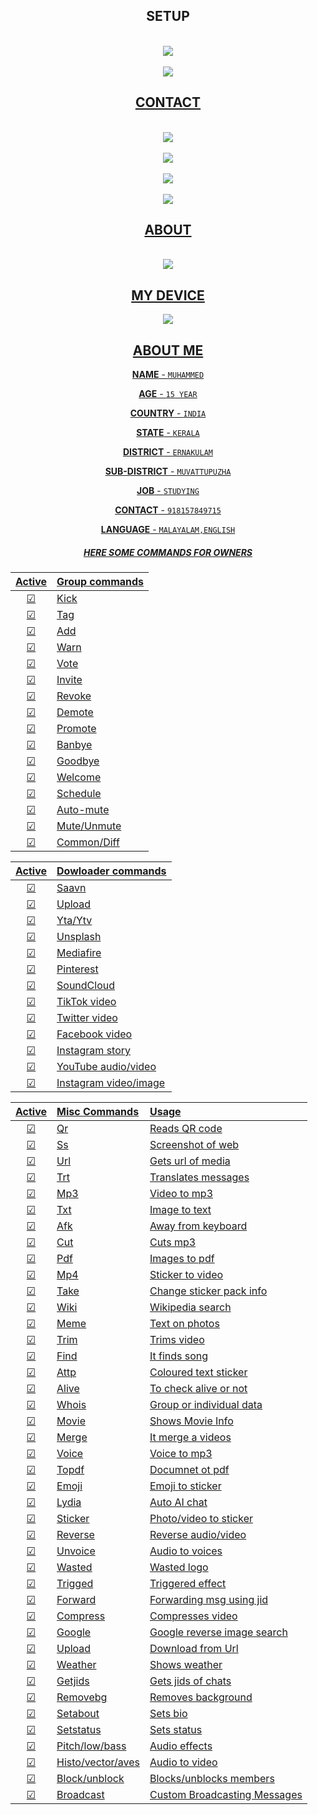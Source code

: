 </a>
</p>
<div align="center">
 <p align="center">

## SETUP

<br>
   <a href="https://replit.com/@muhammed-userbot/taurus-user-bot"><img src="https://img.shields.io/badge/-SCAN%20THE%20REPLIT-black?style=for-the-badge&logo=replit&logoColor=white">
   <br>
   
<br>
   <a href="https://heroku.com/deploy?template=https://github.com/muhammed-usrbot/bot"><img src="https://img.shields.io/badge/-DEPLOY%20ON%20HEROKU-634988?style=for-the-badge&logo=heroku&logoColor=white">
   <br>



## CONTACT

<br>
   <a href="http://www.instagram.com/taurus.efx"><img src="https://img.shields.io/badge/-INSTAGRAM-C00F85?style=for-the-badge&logo=instagram&logoColor=white">
   <br>
<br>
   <a href="http://wa.me/918157849715"><img src="https://img.shields.io/badge/-WHATSAPP-30D14D?style=for-the-badge&logo=whatsapp&logoColor=white">
   <br>
<br>
   <a href="http://www.t.me/taurus_sir"><img src="https://img.shields.io/badge/-TELEGRAM-blue?style=for-the-badge&logo=telegram&logoColor=white">
   <br>
<br>
   <a href="http://www.github.com/muhammed-usrbot"><img src="https://img.shields.io/badge/-GITHUB-black?style=for-the-badge&logo=github&logoColor=white">
   <br>





## ABOUT

<br>
   <a href="%%%%%%%%%%%%%%%%%"><img src="https://img.shields.io/badge/-VISIT OUR SITE-red?style=for-the-badge&logo=&logoColor=black">





## MY DEVICE

 <a href=""><img src="https://img.shields.io/badge/-Huawei nova 3i-white?style=for-the-badge&logo=HUAWEI&logoColor=black">
   <br>



## ABOUT ME

 **NAME**         - `MUHAMMED`

 **AGE**          - `15 YEAR`

 **COUNTRY**      - `INDIA`

 **STATE**        - `KERALA`

 **DISTRICT**     - `ERNAKULAM`

 **SUB-DISTRICT** - `MUVATTUPUZHA`

 **JOB**          - `STUDYING`

 **CONTACT**     - `918157849715`
   
 **LANGUAGE**        - `MALAYALAM,ENGLISH`


##### HERE SOME COMMANDS FOR OWNERS



| Active | Group commands |
| :----: | :------------- |
|   ☑   | Kick           |
|   ☑   | Tag            |
|   ☑   | Add            |
|   ☑   | Warn           |
|   ☑   | Vote           |
|   ☑   | Invite         |
|   ☑   | Revoke         |
|   ☑   | Demote         |
|   ☑   | Promote        |
|   ☑   | Banbye         |
|   ☑   | Goodbye        |
|   ☑   | Welcome        |
|   ☑   | Schedule       |
|   ☑   | Auto-mute      |
|   ☑   | Mute/Unmute    |
|   ☑   | Common/Diff    |

| Active | Dowloader commands    |
| :----: | :-------------------- |
|   ☑   | Saavn                 |
|   ☑   | Upload                |
|   ☑   | Yta/Ytv               |
|   ☑   | Unsplash              |
|   ☑   | Mediafire             |
|   ☑   | Pinterest             |
|   ☑   | SoundCloud            |
|   ☑   | TikTok video          |
|   ☑   | Twitter video         |
|   ☑   | Facebook video        |
|   ☑   | Instagram story       |
|   ☑   | YouTube audio/video   |
|   ☑   | Instagram video/image |

| Active | Misc Commands     | Usage                        |
| :----: | :---------------- | :--------------------------- |
|   ☑   | Qr                | Reads QR code                |
|   ☑   | Ss                | Screenshot of web            |
|   ☑   | Url               | Gets url of media            |
|   ☑   | Trt               | Translates messages          |
|   ☑   | Mp3               | Video to mp3                 |
|   ☑   | Txt               | Image to text                |
|   ☑   | Afk               | Away from keyboard           |
|   ☑   | Cut               | Cuts mp3                     |
|   ☑   | Pdf               | Images to pdf                |
|   ☑   | Mp4               | Sticker to video             |
|   ☑   | Take              | Change sticker pack info     |
|   ☑   | Wiki              | Wikipedia search             |
|   ☑   | Meme              | Text on photos               |
|   ☑   | Trim              | Trims video                  |
|   ☑   | Find              | It finds song                |
|   ☑   | Attp              | Coloured text sticker        |
|   ☑   | Alive             | To check alive or not        |
|   ☑   | Whois             | Group or individual data     |
|   ☑   | Movie             | Shows Movie Info             |
|   ☑   | Merge             | It merge a videos            |
|   ☑   | Voice             | Voice to mp3                 |
|   ☑   | Topdf             | Documnet ot pdf              |
|   ☑   | Emoji             | Emoji to sticker             |
|   ☑   | Lydia             | Auto AI chat                 |
|   ☑   | Sticker           | Photo/video to sticker       |
|   ☑   | Reverse           | Reverse audio/video          |
|   ☑   | Unvoice           | Audio to voices              |
|   ☑   | Wasted            | Wasted logo                  |
|   ☑   | Trigged           | Triggered effect             |
|   ☑   | Forward           | Forwarding msg using jid     |
|   ☑   | Compress          | Compresses video             |
|   ☑   | Google            | Google reverse image search  |
|   ☑   | Upload            | Download from Url            |
|   ☑   | Weather           | Shows weather                |
|   ☑   | Getjids           | Gets jids of chats           |
|   ☑   | Removebg          | Removes background           |
|   ☑   | Setabout          | Sets bio                     |
|   ☑   | Setstatus         | Sets status                  |
|   ☑   | Pitch/low/bass    | Audio effects                |
|   ☑   | Histo/vector/aves | Audio to video               |
|   ☑   | Block/unblock     | Blocks/unblocks members      |
|   ☑   | Broadcast         | Custom Broadcasting Messages |


